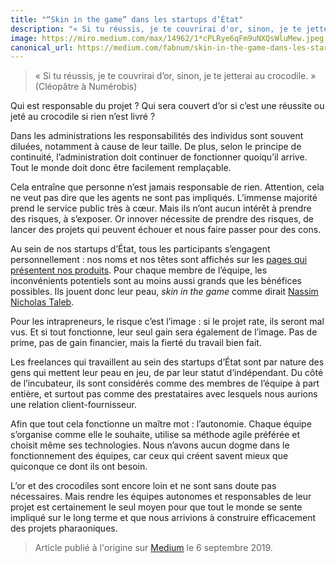 ```yaml
---
title: "“Skin in the game” dans les startups d’État"
description: "« Si tu réussis, je te couvrirai d'or, sinon, je te jetterai au crocodile. » (Cléopâtre à Numérobis)"
image: https://miro.medium.com/max/14962/1*cPLRye6qFm9uNXQsWluMew.jpeg
canonical_url: https://medium.com/fabnum/skin-in-the-game-dans-les-startups-d%C3%A9tat-40afa6446eaf
---
```


> « Si tu réussis, je te couvrirai d’or, sinon, je te jetterai au crocodile. » (Cléopâtre à Numérobis)

Qui est responsable du projet ? Qui sera couvert d’or si c’est une réussite ou jeté au crocodile si rien n’est livré ?

Dans les administrations les responsabilités des individus sont souvent diluées, notamment à cause de leur taille. De plus, selon le principe de continuité, l’administration doit continuer de fonctionner quoiqu’il arrive. Tout le monde doit donc être facilement remplaçable.

Cela entraîne que personne n’est jamais responsable de rien. Attention, cela ne veut pas dire que les agents ne sont pas impliqués. L’immense majorité prend le service public très à cœur. Mais ils n’ont aucun intérêt à prendre des risques, à s’exposer. Or innover nécessite de prendre des risques, de lancer des projets qui peuvent échouer et nous faire passer pour des cons.

Au sein de nos startups d’État, tous les participants s’engagent personnellement : nos noms et nos têtes sont affichés sur les [pages qui présentent nos produits](https://beta.gouv.fr/incubateurs/fabnumdef.html). Pour chaque membre de l’équipe, les inconvénients potentiels sont au moins aussi grands que les bénéfices possibles. Ils jouent donc leur peau, _skin in the game_ comme dirait [Nassim Nicholas Taleb](https://twitter.com/nntaleb).

Pour les intrapreneurs, le risque c’est l’image : si le projet rate, ils seront mal vus. Et si tout fonctionne, leur seul gain sera également de l’image. Pas de prime, pas de gain financier, mais la fierté du travail bien fait.

Les freelances qui travaillent au sein des startups d’État sont par nature des gens qui mettent leur peau en jeu, de par leur statut d’indépendant. Du côté de l’incubateur, ils sont considérés comme des membres de l’équipe à part entière, et surtout pas comme des prestataires avec lesquels nous aurions une relation client-fournisseur.

Afin que tout cela fonctionne un maître mot : l’autonomie. Chaque équipe s’organise comme elle le souhaite, utilise sa méthode agile préférée et choisit même ses technologies. Nous n’avons aucun dogme dans le fonctionnement des équipes, car ceux qui créent savent mieux que quiconque ce dont ils ont besoin.

L’or et des crocodiles sont encore loin et ne sont sans doute pas nécessaires. Mais rendre les équipes autonomes et responsables de leur projet est certainement le seul moyen pour que tout le monde se sente impliqué sur le long terme et que nous arrivions à construire efficacement des projets pharaoniques.

> Article publié à l'origine sur [Medium](https://medium.com/fabnum/skin-in-the-game-dans-les-startups-d%C3%A9tat-40afa6446eaf) le 6 septembre 2019.
